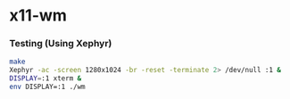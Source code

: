 # x11-wm

### Testing (Using Xephyr)

``` bash	
make
Xephyr -ac -screen 1280x1024 -br -reset -terminate 2> /dev/null :1 &
DISPLAY=:1 xterm &
env DISPLAY=:1 ./wm
```
